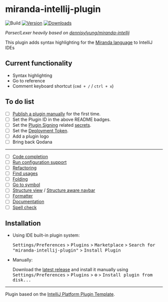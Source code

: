 # miranda-intellij-plugin

![Build](https://github.com/adnathanail/miranda-intellij-plugin/workflows/Build/badge.svg)
[![Version](https://img.shields.io/jetbrains/plugin/v/PLUGIN_ID.svg)](https://plugins.jetbrains.com/plugin/PLUGIN_ID)
[![Downloads](https://img.shields.io/jetbrains/plugin/d/PLUGIN_ID.svg)](https://plugins.jetbrains.com/plugin/PLUGIN_ID)

_Parser/Lexer heavily based on [dennisylyung/miranda-intellij](https://github.com/dennisylyung/miranda-intellij)_

<!-- Plugin description -->
This plugin adds syntax highlighting for the [Miranda language](https://www.cs.kent.ac.uk/people/staff/dat/miranda/) to IntelliJ IDEs
<!-- Plugin description end -->

## Current functionality

- Syntax highlighting
- Go to reference
- Comment keyboard shortcut (`cmd + /` / `ctrl + x`)

## To do list

- [ ] [Publish a plugin manually](https://plugins.jetbrains.com/docs/intellij/publishing-plugin.html?from=IJPluginTemplate) for the first time.
- [ ] Set the Plugin ID in the above README badges.
- [ ] Set the [Plugin Signing](https://plugins.jetbrains.com/docs/intellij/plugin-signing.html?from=IJPluginTemplate) related [secrets](https://github.com/JetBrains/intellij-platform-plugin-template#environment-variables).
- [ ] Set the [Deployment Token](https://plugins.jetbrains.com/docs/marketplace/plugin-upload.html?from=IJPluginTemplate).
- [ ] Add a plugin logo
- [ ] Bring back Qodana

---

- [ ] [Code completion](https://plugins.jetbrains.com/docs/intellij/completion-contributor.html)
- [ ] [Run configuration support](https://plugins.jetbrains.com/docs/intellij/run-configurations.html?from=jetbrains.org#implement-a-run-configuration)
- [ ] [Refactoring](https://plugins.jetbrains.com/docs/intellij/reference-contributor.html#define-a-refactoring-support-provider)
- [ ] [Find usages](https://plugins.jetbrains.com/docs/intellij/find-usages-provider.html)
- [ ] [Folding](https://plugins.jetbrains.com/docs/intellij/folding-builder.html)
- [ ] [Go to symbol](https://plugins.jetbrains.com/docs/intellij/go-to-symbol-contributor.html)
- [ ] [Structure view](https://plugins.jetbrains.com/docs/intellij/structure-view-factory.html) / [Structure aware navbar](https://plugins.jetbrains.com/docs/intellij/structure-aware-navbar.htm)
- [ ] [Formatter](https://plugins.jetbrains.com/docs/intellij/formatter.html)
- [ ] [Documentation](https://plugins.jetbrains.com/docs/intellij/documentation-provider.html)
- [ ] [Spell check](https://plugins.jetbrains.com/docs/intellij/spell-checking-strategy.html)

## Installation

- Using IDE built-in plugin system:
  
  <kbd>Settings/Preferences</kbd> > <kbd>Plugins</kbd> > <kbd>Marketplace</kbd> > <kbd>Search for "miranda-intellij-plugin"</kbd> >
  <kbd>Install Plugin</kbd>
  
- Manually:

  Download the [latest release](https://github.com/adnathanail/miranda-intellij-plugin/releases/latest) and install it manually using
  <kbd>Settings/Preferences</kbd> > <kbd>Plugins</kbd> > <kbd>⚙️</kbd> > <kbd>Install plugin from disk...</kbd>


---
Plugin based on the [IntelliJ Platform Plugin Template][template].

[template]: https://github.com/JetBrains/intellij-platform-plugin-template
